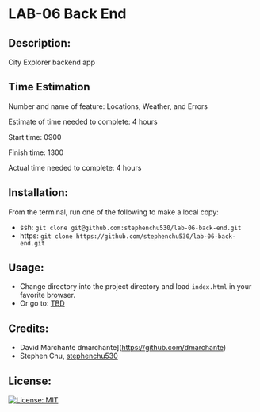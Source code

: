 # LAB-06 Back End


## Description:
City Explorer backend app

## Time Estimation

  Number and name of feature: Locations, Weather, and Errors

  Estimate of time needed to complete: 4 hours

  Start time: 0900

  Finish time: 1300

  Actual time needed to complete: 4 hours


## Installation:
From the terminal, run one of the following to make a local copy:
* ssh: `git clone git@github.com:stephenchu530/lab-06-back-end.git`
* https: `git clone https://github.com/stephenchu530/lab-06-back-end.git`

## Usage:
* Change directory into the project directory and load `index.html` in your favorite browser.
* Or go to: [TBD](TBD)

## Credits:
* David Marchante dmarchante](https://github.com/dmarchante)
* Stephen Chu, [stephenchu530](https://github.com/stephenchu530)

## License:
[![License: MIT](https://img.shields.io/badge/License-MIT-yellow.svg)](https://github.com/stephenchu530/lab-06-back-end/blob/master/LICENSE)
